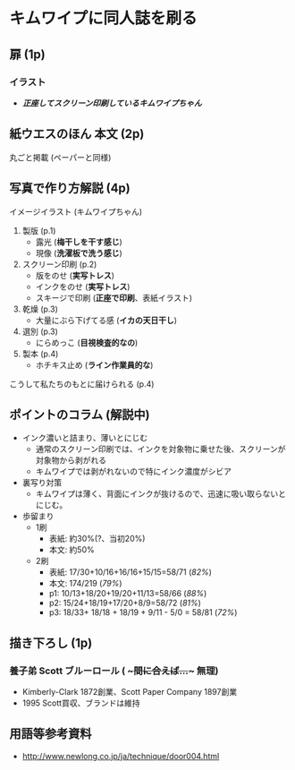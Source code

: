 # キムワイプに同人誌を刷る

## 扉 (1p)

### イラスト

- ***正座してスクリーン印刷しているキムワイプちゃん***

## 紙ウエスのほん 本文 (2p)

丸ごと掲載 (ペーパーと同様)

## 写真で作り方解説 (4p)

イメージイラスト (キムワイプちゃん)

1. 製版 (p.1)
    - 露光 (**梅干しを干す感じ**)
    - 現像 (**洗濯板で洗う感じ**)
2. スクリーン印刷 (p.2)
    - 版をのせ (**実写トレス**)
    - インクをのせ (**実写トレス**)
    - スキージで印刷 (**正座で印刷**、表紙イラスト)
3. 乾燥 (p.3)
    - 大量にぶら下げてる感 (**イカの天日干し**)
4. 選別 (p.3)
    - にらめっこ (**目視検査的なの**)
5. 製本 (p.4)
    - ホチキス止め (**ライン作業員的な**)

こうして私たちのもとに届けられる (p.4)

## ポイントのコラム (解説中)

- インク濃いと詰まり、薄いとにじむ
  - 通常のスクリーン印刷では、インクを対象物に乗せた後、スクリーンが対象物から剥がれる
  - キムワイプでは剥がれないので特にインク濃度がシビア
- 裏写り対策
  - キムワイプは薄く、背面にインクが抜けるので、迅速に吸い取らないとにじむ。
- 歩留まり
  - 1刷
    - 表紙: 約30%(?、当初20%)
    - 本文: 約50%
  - 2刷
    - 表紙: 17/30+10/16+16/16+15/15=58/71 (*82%*)
    - 本文: 174/219 (*79%*)
    - p1: 10/13+18/20+19/20+11/13=58/66 (*88%*)
    - p2: 15/24+18/19+17/20+8/9=58/72 (*81%*)
    - p3: 18/33+ 18/18 + 18/19 + 9/11 - 5/0 = 58/81 (*72%*)

## 描き下ろし (1p)

### 養子弟 Scott ブルーロール ( ~~~間に合えば…~~~ 無理)

- Kimberly-Clark 1872創業、Scott Paper Company 1897創業
- 1995 Scott買収、ブランドは維持

## 用語等参考資料

- http://www.newlong.co.jp/ja/technique/door004.html
